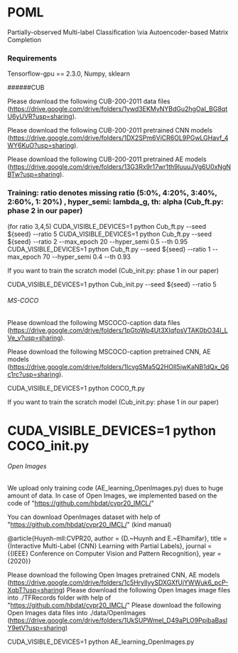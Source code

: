 # POML

Partially-observed Multi-label Classification \\via Autoencoder-based Matrix Completion

### Requirements

Tensorflow-gpu == 2.3.0, Numpy, sklearn

######CUB

Please download the following CUB-200-2011 data files (https://drive.google.com/drive/folders/1ywd3EKMyNYBdGu2hgOaI_BG8qtU6yUVR?usp=sharing).

Please download the following CUB-200-2011 pretrained CNN models (https://drive.google.com/drive/folders/1DX2SPm6ViCR6OL9PGwLGHavf_4WY6KuO?usp=sharing).

Please download the following CUB-200-2011 pretrained AE models (https://drive.google.com/drive/folders/13G3Rx9r17wr1th9luuuJVg6U0xNgNBTw?usp=sharing).

### Training: ratio denotes missing ratio (5:0%, 4:20%, 3:40%, 2:60%, 1: 20%) , hyper_semi: lambda_g, th: alpha (Cub_ft.py: phase 2 in our paper)

(for ratio 3,4,5)
CUDA_VISIBLE_DEVICES=1 python Cub_ft.py --seed ${seed} --ratio 5
CUDA_VISIBLE_DEVICES=1 python Cub_ft.py --seed ${seed} --ratio 2 --max_epoch 20 --hyper_semi 0.5 --th 0.95
CUDA_VISIBLE_DEVICES=1 python Cub_ft.py --seed ${seed} --ratio 1 --max_epoch 70 --hyper_semi 0.4 --th 0.93

If you want to train the scratch model (Cub_init.py: phase 1 in our paper)

CUDA_VISIBLE_DEVICES=1 python Cub_init.py --seed ${seed} --ratio 5


###### MS-COCO

Please download the following MSCOCO-caption data files (https://drive.google.com/drive/folders/1pGtoWp4Ut3XIqfpsVTAK0bO34l_LVe_v?usp=sharing).

Please download the following MSCOCO-caption pretrained CNN, AE models (https://drive.google.com/drive/folders/1IcvgSMa5Q2HOlI5jwKaNB1dQx_Q6c1rc?usp=sharing).

CUDA_VISIBLE_DEVICES=1 python COCO_ft.py

If you want to train the scratch model  (Cub_init.py: phase 1 in our paper)

# CUDA_VISIBLE_DEVICES=1 python COCO_init.py

###### Open Images

We upload only training code (AE_learning_OpenImages.py) dues to huge amount of data.
In case of Open Images, we implemented based on the code of "https://github.com/hbdat/cvpr20_IMCL/"

You can download OpenImages dataset with  help of "https://github.com/hbdat/cvpr20_IMCL/" (kind manual)

@article{Huynh-mll:CVPR20,
  author = {D.~Huynh and E.~Elhamifar},
  title = {Interactive Multi-Label {CNN} Learning with Partial Labels},
  journal = {{IEEE} Conference on Computer Vision and Pattern Recognition},
  year = {2020}}

Please download the following Open Images pretrained CNN, AE models (https://drive.google.com/drive/folders/1c5HryIlyySDXGXfUjYWWuk6_pcP-XqbT?usp=sharing)
Please download the following Open Images image files into ./TFRecords folder with  help of "https://github.com/hbdat/cvpr20_IMCL/"
Please download the following Open Images data files into ./data/OpenImages (https://drive.google.com/drive/folders/1UkSUPWmel_D49aPLO9PpibaBaslY9etV?usp=sharing)

CUDA_VISIBLE_DEVICES=1 python AE_learning_OpenImages.py
